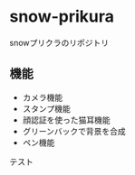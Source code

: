 # snow-prikura
snowプリクラのリポジトリ
## 機能  
* カメラ機能  
* スタンプ機能  
* 顔認証を使った猫耳機能  
* グリーンバックで背景を合成  
* ペン機能  

テスト

